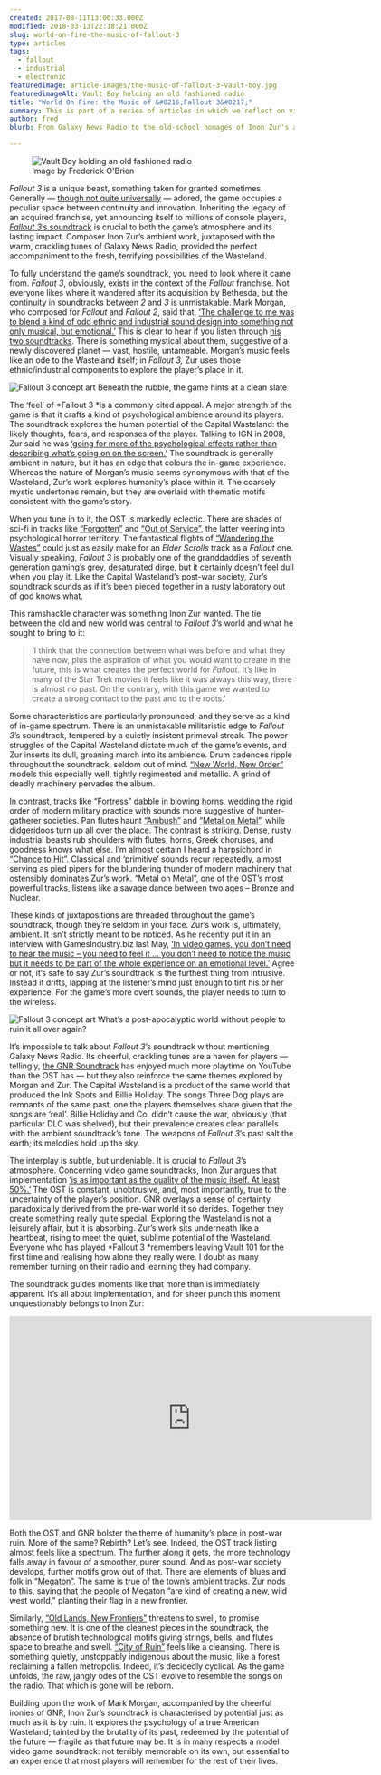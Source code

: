 ```yaml
---
created: 2017-08-11T13:00:33.000Z
modified: 2018-03-13T22:18:21.000Z
slug: world-on-fire-the-music-of-fallout-3
type: articles
tags:
  - fallout
  - industrial
  - electronic
featuredimage: article-images/the-music-of-fallout-3-vault-boy.jpg
featuredimageAlt: Vault Boy holding an old fashioned radio
title: "World On Fire: the Music of &#8216;Fallout 3&#8217;"
summary: This is part of a series of articles in which we reflect on video game soundtracks. The pieces examine the musical content of the score and analyse the effects it has on the game
author: fred
blurb: From Galaxy News Radio to the old-school homages of Inon Zur's ambient soundtrack, Fallout 3 owes much of its brilliance to its music.

---
```


<figure class="wide">
  <img src="article-images/the-music-of-fallout-3-vault-boy.jpg" alt="Vault Boy holding an old fashioned radio" />
  <figcaption>Image by Frederick O'Brien</figcaption>
</figure>

*Fallout 3* is a unique beast, something taken for granted sometimes. Generally — [though not quite universally](https://www.youtube.com/watch?v=mLJ1gyIzg78&t=154s) — adored, the game occupies a peculiar space between continuity and innovation. Inheriting the legacy of an acquired franchise, yet announcing itself to millions of console players, [*Fallout 3*’s soundtrack](https://www.youtube.com/watch?v=Q0D5IB3C14E) is crucial to both the game’s atmosphere and its lasting impact. Composer Inon Zur’s ambient work, juxtaposed with the warm, crackling tunes of Galaxy News Radio, provided the perfect accompaniment to the fresh, terrifying possibilities of the Wasteland.

To fully understand the game’s soundtrack, you need to look where it came from. *Fallout 3*, obviously, exists in the context of the *Fallout* franchise. Not everyone likes where it wandered after its acquisition by Bethesda, but the continuity in soundtracks between *2* and *3* is unmistakable. Mark Morgan, who composed for *Fallout* and *Fallout 2*, said that, [‘The challenge to me was to blend a kind of odd ethnic and industrial sound design into something not only musical, but emotional.’](http://www.game-ost.com/articles.php?id=24&action=view) This is clear to hear if you listen through [his two soundtracks](https://www.youtube.com/watch?v=vGyB093QOIo). There is something mystical about them, suggestive of a newly discovered planet — vast, hostile, untameable. Morgan’s music feels like an ode to the Wasteland itself; in *Fallout 3,* Zur uses those ethnic/industrial components to explore the player’s place in it.

![Fallout 3 concept art](article-images/music-of-fallout-3-concept-art-2.jpg)
Beneath the rubble, the game hints at a clean slate

The ‘feel’ of *Fallout 3 *is a commonly cited appeal. A major strength of the game is that it crafts a kind of psychological ambience around its players. The soundtrack explores the human potential of the Capital Wasteland: the likely thoughts, fears, and responses of the player. Talking to IGN in 2008, Zur said he was [‘going for more of the psychological effects rather than describing what’s going on on the screen.’](http://uk.ign.com/articles/2008/11/03/inon-zur-talks-fallout-3) The soundtrack is generally ambient in nature, but it has an edge that colours the in-game experience. Whereas the nature of Morgan’s music seems synonymous with that of the Wasteland, Zur’s work explores humanity’s place within it. The coarsely mystic undertones remain, but they are overlaid with thematic motifs consistent with the game’s story.

When you tune in to it, the OST is markedly eclectic. There are shades of sci-fi in tracks like [“Forgotten”](https://www.youtube.com/watch?v=omQ7OpC4mfA) and [“Out of Service”](https://www.youtube.com/watch?v=hu9j5ZDyBCk), the latter veering into psychological horror territory. The fantastical flights of [“Wandering the Wastes”](https://www.youtube.com/watch?v=lsDnMg5lTtE) could just as easily make for an *Elder Scrolls* track as a *Fallout* one. Visually speaking, *Fallout 3* is probably one of the granddaddies of seventh generation gaming’s grey, desaturated dirge, but it certainly doesn’t feel dull when you play it. Like the Capital Wasteland’s post-war society, Zur’s soundtrack sounds as if it’s been pieced together in a rusty laboratory out of god knows what.

This ramshackle character was something Inon Zur wanted. The tie between the old and new world was central to *Fallout 3*’s world and what he sought to bring to it:

> ‘I think that the connection between what was before and what they have now, plus the aspiration of what you would want to create in the future, this is what creates the perfect world for *Fallout*. It’s like in many of the Star Trek movies it feels like it was always this way, there is almost no past. On the contrary, with this game we wanted to create a strong contact to the past and to the roots.’

Some characteristics are particularly pronounced, and they serve as a kind of in-game spectrum. There is an unmistakable militaristic edge to *Fallout 3*’s soundtrack, tempered by a quietly insistent primeval streak. The power struggles of the Capital Wasteland dictate much of the game’s events, and Zur inserts its dull, groaning march into its ambience. Drum cadences ripple throughout the soundtrack, seldom out of mind. [“New World, New Order”](https://www.youtube.com/watch?v=KZYL_WjivxE) models this especially well, tightly regimented and metallic. A grind of deadly machinery pervades the album.

In contrast, tracks like [“Fortress”](https://www.youtube.com/watch?v=8mk43b8XnRE) dabble in blowing horns, wedding the rigid order of modern military practice with sounds more suggestive of hunter-gatherer societies. Pan flutes haunt [“Ambush”](https://www.youtube.com/watch?v=hj0tYzTi-4E) and [“Metal on Metal”](https://www.youtube.com/watch?v=oBm3aC9wpy8), while didgeridoos turn up all over the place. The contrast is striking. Dense, rusty industrial beasts rub shoulders with flutes, horns, Greek choruses, and goodness knows what else. I’m almost certain I heard a harpsichord in [“Chance to Hit”](https://www.youtube.com/watch?v=cTqrb6VdCtY). Classical and ‘primitive’ sounds recur repeatedly, almost serving as pied pipers for the blundering thunder of modern machinery that ostensibly dominates Zur’s work. “Metal on Metal”, one of the OST’s most powerful tracks, listens like a savage dance between two ages – Bronze and Nuclear.

These kinds of juxtapositions are threaded throughout the game’s soundtrack, though they’re seldom in your face. Zur’s work is, ultimately, ambient. It isn’t strictly meant to be noticed. As he recently put it in an interview with GamesIndustry.biz last May, [‘In video games, you don’t need to hear the music – you need to feel it … you don’t need to notice the music but it needs to be part of the whole experience on an emotional level.’](http://www.gamesindustry.biz/articles/2017-05-18-inon-zur-in-video-games-you-dont-need-to-hear-the-music-you-need-to-feel-it) Agree or not, it’s safe to say Zur’s soundtrack is the furthest thing from intrusive. Instead it drifts, lapping at the listener’s mind just enough to tint his or her experience. For the game’s more overt sounds, the player needs to turn to the wireless.

![Fallout 3 concept art](article-images/music-of-fallout-3-concept-art-1.jpg)
What’s a post-apocalyptic world without people to ruin it all over again?

It’s impossible to talk about *Fallout 3*’s soundtrack without mentioning Galaxy News Radio. Its cheerful, crackling tunes are a haven for players — tellingly, [the GNR Soundtrack](https://www.youtube.com/watch?v=WGmHaMRAXuI) has enjoyed much more playtime on YouTube than the OST has — but they also reinforce the same themes explored by Morgan and Zur. The Capital Wasteland is a product of the same world that produced the Ink Spots and Billie Holiday. The songs Three Dog plays are remnants of the same past, one the players themselves share given that the songs are ‘real’. Billie Holiday and Co. didn’t cause the war, obviously (that particular DLC was shelved), but their prevalence creates clear parallels with the ambient soundtrack’s tone. The weapons of *Fallout 3*’s past salt the earth; its melodies hold up the sky.

The interplay is subtle, but undeniable. It is crucial to *Fallout 3*’s atmosphere. Concerning video game soundtracks, Inon Zur argues that implementation [‘is as important as the quality of the music itself. At least 50%.’](http://uk.ign.com/articles/2008/11/03/inon-zur-talks-fallout-3) The OST is constant, unobtrusive, and, most importantly, true to the uncertainty of the player’s position. GNR overlays a sense of certainty paradoxically derived from the pre-war world it so derides. Together they create something really quite special. Exploring the Wasteland is not a leisurely affair, but it is absorbing. Zur’s work sits underneath like a heartbeat, rising to meet the quiet, sublime potential of the Wasteland. Everyone who has played *Fallout 3 *remembers leaving Vault 101 for the first time and realising how alone they really were. I doubt as many remember turning on their radio and learning they had company.

The soundtrack guides moments like that more than is immediately apparent. It’s all about implementation, and for sheer punch this moment unquestionably belongs to Inon Zur:

<center><iframe src="https://www.youtube.com/embed/5L4HTUS1RYE?rel=0" width="640" height="360" frameborder="0" allowfullscreen="allowfullscreen"></iframe></center>

Both the OST and GNR bolster the theme of humanity’s place in post-war ruin. More of the same? Rebirth? Let’s see. Indeed, the OST track listing almost feels like a spectrum. The further along it gets, the more technology falls away in favour of a smoother, purer sound. And as post-war society develops, further motifs grow out of that. There are elements of blues and folk in [“Megaton”](https://www.youtube.com/watch?v=ghSqiSqVF38). The same is true of the town’s ambient tracks. Zur nods to this, saying that the people of Megaton “are kind of creating a new, wild west world,” planting their flag in a new frontier.

Similarly, [“Old Lands, New Frontiers”](https://www.youtube.com/watch?v=HheNx3zZz-U) threatens to swell, to promise something new. It is one of the cleanest pieces in the soundtrack, the absence of brutish technological motifs giving strings, bells, and flutes space to breathe and swell. [“City of Ruin”](https://www.youtube.com/watch?v=1ltDyIORLDc) feels like a cleansing. There is something quietly, unstoppably indigenous about the music, like a forest reclaiming a fallen metropolis. Indeed, it’s decidedly cyclical. As the game unfolds, the raw, jangly odes of the OST evolve to resemble the songs on the radio. That which is gone will be reborn.

Building upon the work of Mark Morgan, accompanied by the cheerful ironies of GNR, Inon Zur’s soundtrack is characterised by potential just as much as it is by ruin. It explores the psychology of a true American Wasteland; tainted by the brutality of its past, redeemed by the potential of the future — fragile as that future may be. It is in many respects a model video game soundtrack: not terribly memorable on its own, but essential to an experience that most players will remember for the rest of their lives.